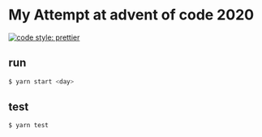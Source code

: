 # My Attempt at advent of code 2020
[![code style: prettier](https://img.shields.io/badge/code_style-prettier-ff69b4.svg?style=flat-square)](https://github.com/prettier/prettier)
## run 
```bash
$ yarn start <day>
```

## test
```bash
$ yarn test
```